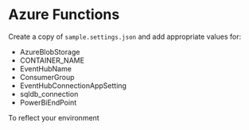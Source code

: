 # Azure Functions

Create a copy of `sample.settings.json` and add appropriate values for:

- AzureBlobStorage
- CONTAINER_NAME
- EventHubName
- ConsumerGroup
- EventHubConnectionAppSetting
- sqldb_connection
- PowerBiEndPoint

To reflect your environment
